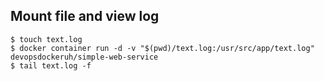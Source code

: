 ## Mount file and view log
```
$ touch text.log
$ docker container run -d -v "$(pwd)/text.log:/usr/src/app/text.log" devopsdockeruh/simple-web-service
$ tail text.log -f
```
